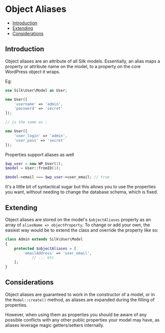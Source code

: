 # Object Aliases

- [Introduction](#introduction)
- [Extending](#extending)
- [Considerations](#considerations)

## Introduction

Object aliases are an attribute of all Silk models. Essentially, an alias maps a property or attribute name on the model, to a property on the core WordPress object it wraps.

Eg:
```php
use Silk\User\Model as User;

new User([
    'username' => 'admin',
    'password' => 'secret'
]);

// is the same as :

new User([
    'user_login' => 'admin',
    'user_pass' => 'secret'
]);
```

Properties support aliases as well

```php
$wp_user = new WP_User(1);
$model = User::fromID(1);

$model->email === $wp_user->user_email; // true
```

It's a little bit of syntactical sugar but this allows you to use the properties you want, without needing to change the database schema, which is fixed.

## Extending

Object aliases are stored on the model's `$objectAliases` property as an array of `aliasName => objectProperty`.
To change or add your own, the easiest way would be to extend the class and override the property like so:

```php
class Admin extends Silk\User\Model
{
    protected $objectAliases = [
        'emailAddress' => 'user_email',
            // ... etc
    ];
}
```

## Considerations

Object aliases are guaranteed to work in the constructor of a model, or in the `Model::create()` method, as aliases are expanded during the filling of properties.

However, when using them as properties you should be aware of any possible conflicts with any other public properties your model may have, as aliases leverage magic getters/setters internally.

